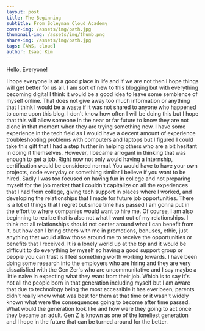 ```yaml
---
layout: post
title: The Beginning
subtitle: From Soleyman Cloud Academy
cover-img: /assets/img/path.jpg
thumbnail-img: /assets/img/thumb.png
share-img: /assets/img/path.jpg
tags: [AWS, cloud]
author: Isaac Kim
---
```


Hello, Everyone! 

I hope everyone is at a good place in life and if we are not then I hope things will get better for us all. I am sort of new to this blogging but with everything becoming digital I think it would be a good idea to leave some semblence of myself online. That does not give away too much information or anything that I think I would be a waste if it was not shared to anyone who happened to come upon this blog. I don't know how often I will be doing this but I hope that this will allow someone in the near or far future to know they are not alone in that moment when they are trying something new. I have some experience in the tech field as I would have a decent amount of experience troubleshooting problems with computers and laptops but I figured I could take this gift that I had a step further in helping others who are a bit hesitant in doing it themselves. However, I became arrogant in thinking that was enough to get a job. Right now not only would having a internship, certification would be considered normal. You would have to have your own projects, code everyday or something similar I believe if you want to be hired. Sadly I was too focused on having fun in college and not preparing myself for the job market that I couldn't capitalize on all the experiences that I had from college, giving tech support in places where I worked, and developing the relationships that I made for future job opportunities. There is a lot of things that I regret but since time has passed I am gonna put in the effort to where companies would want to hire me. Of course, I am also beginning to realize that is also not what I want out of my relationships. I think not all relationships should not center around what I can benefit from it, but how can I bring others with me in promotions, bonuses, ethic, just anything that would allow those around me to receive the opportunities or benefits that I received. It is a lonely world up at the top and it would be difficult to do everything by myself so having a good support group or people you can trust is I feel something worth working towards. I have been doing some research into the employers who are hiring and they are very dissatisfied with the Gen Zer's who are uncommunitative and I say maybe a little naive in expecting what they want from their job. Which is to say it's not all the people born in that generation including myself but I am aware that due to technology being the most accessible it has ever been, parents didn't really know what was best for them at that time or it wasn't widely known what were the consequences going to become after time passed. What would the generation look like and how were they going to act once they became an adult. Gen Z is known as one of the loneliest generation and I hope in the future that can be turned around for the better. 
